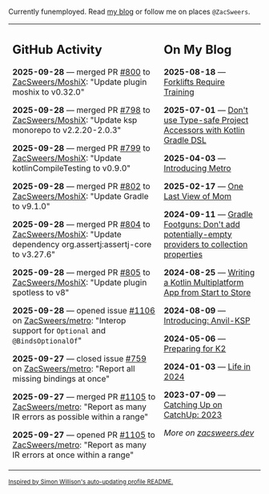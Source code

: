 Currently funemployed. Read [my blog](https://zacsweers.dev/) or follow me on places `@ZacSweers`.

<table><tr><td valign="top" width="60%">

## GitHub Activity
<!-- githubActivity starts -->
**2025-09-28** — merged PR [#800](https://github.com/ZacSweers/MoshiX/pull/800) to [ZacSweers/MoshiX](https://github.com/ZacSweers/MoshiX): "Update plugin moshix to v0.32.0"

**2025-09-28** — merged PR [#798](https://github.com/ZacSweers/MoshiX/pull/798) to [ZacSweers/MoshiX](https://github.com/ZacSweers/MoshiX): "Update ksp monorepo to v2.2.20-2.0.3"

**2025-09-28** — merged PR [#799](https://github.com/ZacSweers/MoshiX/pull/799) to [ZacSweers/MoshiX](https://github.com/ZacSweers/MoshiX): "Update kotlinCompileTesting to v0.9.0"

**2025-09-28** — merged PR [#802](https://github.com/ZacSweers/MoshiX/pull/802) to [ZacSweers/MoshiX](https://github.com/ZacSweers/MoshiX): "Update Gradle to v9.1.0"

**2025-09-28** — merged PR [#804](https://github.com/ZacSweers/MoshiX/pull/804) to [ZacSweers/MoshiX](https://github.com/ZacSweers/MoshiX): "Update dependency org.assertj:assertj-core to v3.27.6"

**2025-09-28** — merged PR [#805](https://github.com/ZacSweers/MoshiX/pull/805) to [ZacSweers/MoshiX](https://github.com/ZacSweers/MoshiX): "Update plugin spotless to v8"

**2025-09-28** — opened issue [#1106](https://github.com/ZacSweers/metro/issues/1106) on [ZacSweers/metro](https://github.com/ZacSweers/metro): "Interop support for `Optional` and `@BindsOptionalOf`"

**2025-09-27** — closed issue [#759](https://github.com/ZacSweers/metro/issues/759) on [ZacSweers/metro](https://github.com/ZacSweers/metro): "Report all missing bindings at once"

**2025-09-27** — merged PR [#1105](https://github.com/ZacSweers/metro/pull/1105) to [ZacSweers/metro](https://github.com/ZacSweers/metro): "Report as many IR errors as possible within a range"

**2025-09-27** — opened PR [#1105](https://github.com/ZacSweers/metro/pull/1105) to [ZacSweers/metro](https://github.com/ZacSweers/metro): "Report as many IR errors at once within a range"
<!-- githubActivity ends -->
</td><td valign="top" width="40%">

## On My Blog
<!-- blog starts -->
**2025-08-18** — [Forklifts Require Training](https://www.zacsweers.dev/forklifts-require-training/)

**2025-07-01** — [Don't use Type-safe Project Accessors with Kotlin Gradle DSL](https://www.zacsweers.dev/dont-use-type-safe-project-accessors-with-kotlin-gradle-dsl/)

**2025-04-03** — [Introducing Metro](https://www.zacsweers.dev/introducing-metro/)

**2025-02-17** — [One Last View of Mom](https://www.zacsweers.dev/one-last-view-of-mom/)

**2024-09-11** — [Gradle Footguns: Don't add potentially-empty providers to collection properties](https://www.zacsweers.dev/gradle-footgun-adding-empty-providers-to-collection-properties/)

**2024-08-25** — [Writing a Kotlin Multiplatform App from Start to Store](https://www.zacsweers.dev/writing-a-kotlin-multiplatform-app-from-start-to-store/)

**2024-08-09** — [Introducing: Anvil-KSP](https://www.zacsweers.dev/introducing-anvil-ksp/)

**2024-05-06** — [Preparing for K2](https://www.zacsweers.dev/preparing-for-k2/)

**2024-01-03** — [Life in 2024](https://www.zacsweers.dev/life-in-2024/)

**2023-07-09** — [Catching Up on CatchUp: 2023](https://www.zacsweers.dev/catching-up-on-catchup-2023/)
<!-- blog ends -->
_More on [zacsweers.dev](https://zacsweers.dev/)_
</td></tr></table>

<sub><a href="https://simonwillison.net/2020/Jul/10/self-updating-profile-readme/">Inspired by Simon Willison's auto-updating profile README.</a></sub>